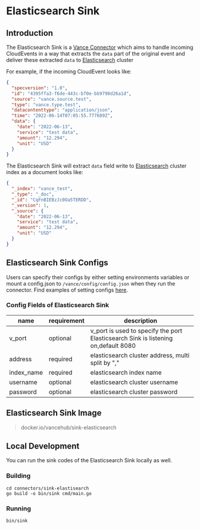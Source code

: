 # Elasticsearch Sink

## Introduction

The Elasticsearch Sink is a [Vance Connector][vc] which aims to handle incoming CloudEvents in a way that extracts the `data` part of the original event and deliver these extracted `data` to [Elasticsearch][es] cluster

For example, if the incoming CloudEvent looks like:

```json
{
  "specversion": "1.0",
  "id": "4395ffa3-f6de-443c-bf0e-bb9798d26a1d",
  "source": "vance.source.test",
  "type": "vance.type.test",
  "datacontenttype": "application/json",
  "time": "2022-06-14T07:05:55.777689Z",
  "data": {
    "date": "2022-06-13",
    "service": "test data",
    "amount": "12.294",
    "unit": "USD"
  }
}
```

The Elasticsearch Sink will extract `data` field write to [Elasticsearch][es] cluster index as a document looks like:

```json
{
  "_index": "vance_test",
  "_type": "_doc",
  "_id": "CqFnBIEBzJc0Oa5TERDD",
  "_version": 1,
  "_source": {
    "date": "2022-06-13",
    "service": "test data",
    "amount": "12.294",
    "unit": "USD"
  }
}
```

## Elasticsearch Sink Configs

Users can specify their configs by either setting environments variables or mount a config.json to
`/vance/config/config.json` when they run the connector. Find examples of setting configs [here][config].

### Config Fields of Elasticsearch Sink

| name       | requirement | description                                                                        |
|------------|-------------|------------------------------------------------------------------------------------|
| v_port     | optional    | v_port is used to specify the port Elasticsearch Sink is listening on,default 8080 |
| address    | required    | elasticsearch cluster address, multi split by ","                                  |
| index_name | required    | elasticsearch index name                                                           |
| username   | optional    | elasticsearch cluster username                                                     |
| password   | optional    | elasticsearch cluster password                                                     |

## Elasticsearch Sink Image

> docker.io/vancehub/sink-elasticsearch

## Local Development

You can run the sink codes of the Elasticsearch Sink locally as well.

### Building

```shell
cd connectors/sink-elastisearch
go build -o bin/sink cmd/main.go
```

### Running

```shell
bin/sink
```

[vc]: https://github.com/linkall-labs/vance-docs/blob/main/docs/concept.md
[config]: https://github.com/linkall-labs/vance-docs/blob/main/docs/connector.md
[es]: https://www.elastic.co/guide/en/elasticsearch/reference/current/index.html
